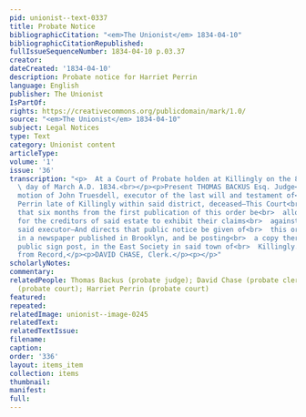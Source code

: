 ```yaml
---
pid: unionist--text-0337
title: Probate Notice
bibliographicCitation: "<em>The Unionist</em> 1834-04-10"
bibliographicCitationRepublished: 
fullIssueSequenceNumber: 1834-04-10 p.03.37
creator: 
dateCreated: '1834-04-10'
description: Probate notice for Harriet Perrin
language: English
publisher: The Unionist
IsPartOf: 
rights: https://creativecommons.org/publicdomain/mark/1.0/
source: "<em>The Unionist</em> 1834-04-10"
subject: Legal Notices
type: Text
category: Unionist content
articleType: 
volume: '1'
issue: '36'
transcription: "<p>  At a Court of Probate holden at Killingly on the 8<br>  <sup>th</sup>
  \ day of March A.D. 1834.<br></p><p>Present THOMAS BACKUS Esq. Judge</p><p>  On
  motion of John Truesdell, executor of the last will and testament of<br>  Harriet
  Perrin late of Killingly within said district, deceased—This Court<br>  doth decree
  that six months from the first publication of this order be<br>  allowed and limited
  for the creditors of said estate to exhibit their claims<br>  against the same to
  said executor—And directs that public notice be given of<br>  this order by advertising
  in a newspaper published in Brooklyn, and be posting<br>  a copy thereof on the
  public sign post, in the East Society in said town of<br>  Killingly.<br></p><p>Certified
  from Record,</p><p>DAVID CHASE, Clerk.</p><p></p>"
scholarlyNotes: 
commentary: 
relatedPeople: Thomas Backus (probate judge); David Chase (probate clerk); John Truesdell
  (probate court); Harriet Perrin (probate court)
featured: 
repeated: 
relatedImage: unionist--image-0245
relatedText: 
relatedTextIssue: 
filename: 
caption: 
order: '336'
layout: items_item
collection: items
thumbnail: 
manifest: 
full: 
---
```


